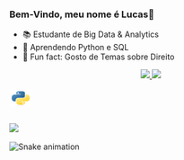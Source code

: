 ### Bem-Vindo, meu nome é Lucas👋


- 📚 Estudante de Big Data & Analytics
- 🐍 Aprendendo Python e SQL
- 🧠 Fun fact: Gosto de Temas sobre Direito

<div align="center">
  <a href="https://github.com/Thurz-L">
  <img height="180em" src="https://github-readme-stats.vercel.app/api?username=lucasownz&show_icons=true&theme=dark&include_all_commits=true&count_private=true"/>
  <img height="180em" src="https://github-readme-stats.vercel.app/api/top-langs/?username=lucasownz&layout=compact&langs_count=16&theme=dark"/>
</div>
<div style="display: inline_block"><br>
  <img align="center" alt="Lucas-Python" height="30" width="40" src="https://raw.githubusercontent.com/devicons/devicon/master/icons/python/python-original.svg">


  
  ##
 
<div> 
  <a href="https://www.linkedin.com/in/lucas-h-l/" target="_blank"><img src="https://img.shields.io/badge/-LinkedIn-%230077B5?style=for-the-badge&logo=linkedin&logoColor=white" target="_blank"></a> 
 
  ![Snake animation](https://github.com/lucasownz/lucasownz/blob/output/github-contribution-grid-snake.svg)
 
</div>
